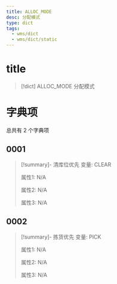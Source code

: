 ```yaml
---
title: ALLOC_MODE
desc: 分配模式
type: dict
tags:
  - wms/dict
  - wms/dict/static
---
```

# title
>[!dict] ALLOC_MODE
> 分配模式

# 字典项
总共有 2 个字典项
## 0001
>[!summary]- 清库位优先
>变量: CLEAR
>
>属性1: N/A
>
>属性2: N/A
>
>属性3: N/A

## 0002
>[!summary]- 拣货优先
>变量: PICK
>
>属性1: N/A
>
>属性2: N/A
>
>属性3: N/A
